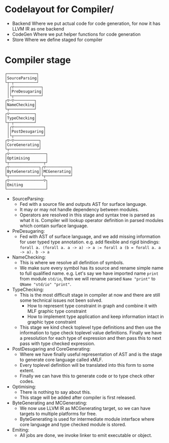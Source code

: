 # Codelayout for Compiler/

- Backend
    Where we put actual code for code generation, for now it has LLVM IR as one backend
- CodeGen
    Where we put helper functions for code generation
- Store
    Where we define staged for compiler

# Compiler stage

```text
┌─────────────┐
│SourceParsing│
└┬─┬──────────┘
 │┌▽────────────┐
 ││PreDesugaring│
 │└┬────────────┘
┌▽─▽─────────┐
│NameChecking│
└┬───────────┘
┌▽───────────┐
│TypeChecking│
└┬─┬─────────┘
 │┌▽─────────────┐
 ││PostDesugaring│
 │└┬─────────────┘
┌▽─▽───────────┐
│CoreGenerating│
└┬─────────────┘
┌▽────────────────┐
│Optimising       │
└┬───────────────┬┘
┌▽─────────────┐┌▽───────────┐
│ByteGenerating││MCGenerating│
└┬─────────────┘└┬───────────┘
┌▽───────────────▽┐
│Emiting          │
└─────────────────┘
```

- SourceParsing:
  - Fed with a source file and outputs AST for surface language.
  - It may or may not handle dependency between modules.
  - Operators are resolved in this stage and syntax tree is parsed as what it is. Compiler will lookup operator definition in parsed modules which contain surface language.
- PreDesugaring:
  - Fed with AST of surface language, and we add missing information for user typed type annotation. e.g. add flexible and rigid bindings: `forall a. (forall a. a -> a) -> a := forall a (b = forall a. a -> a). b -> a`
- NameChecking:
  - This is where we resolve all definition of symbols.
  - We make sure every symbol has its source and rename simple name to full qualified name. e.g. Let's say we have imported name `print` from module `std/io`, then we will rename parsed `Name "print"` to `QName "std/io" "print"`.
- TypeChecking:
  - This is the most difficult stage in compiler at now and there are still some technical issues not been solved.
    - How to represent type constraint in graph and combine it with MLF graphic type constraint
    - How to implement type application and keep information intact in graphic type constraint
  - This stage we kind check toplevel type definitions and then use the information to type check toplevel value definitions. Finally  we have a presolution for each type of expression and then pass this to next pass with type checked expression.
- PostDesugaring and CoreGenerating:
  - Where we have finally useful representation of AST and is the stage to generate core language called xMLF.
  - Every toplevel definition will be translated into this form to some extent.
  - Finally we can have this to generate code or to type check other codes.
- Optimising:
  - There is nothing to say about this.
  - This stage will be added after compiler is first released.
- ByteGenerating and MCGenerating:
  - We now use LLVM IR as MCGenerating target, so we can have targets to multiple platforms for free.
  - ByteGenerating is used for intermediate module interface where core language and type checked module is stored.
- Emiting:
  - All jobs are done, we invoke linker to emit executable or object.
